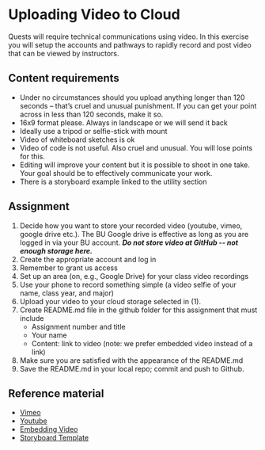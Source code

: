 # Uploading Video to Cloud

Quests will require technical communications using video. In this
exercise you will setup the accounts and pathways to rapidly record
and post video that can be viewed by instructors.

## Content requirements

- Under no circumstances should you upload anything longer than 120 seconds – that’s cruel and unusual punishment. 
If you can get your point across in less than 120 seconds, make it so.
- 16x9 format please. Always in landscape or we will send it back
- Ideally use a tripod or selfie-stick with mount
- Video of whiteboard sketches is ok
- Video of code is not useful. Also cruel and unusual. You will lose points for this.
- Editing will improve your content but it is possible to shoot in one take. Your goal should be to effectively communicate your work. 
- There is a storyboard example linked to the utility section 

## Assignment

1. Decide how you want to store your recorded video (youtube, vimeo,
google drive etc.). The BU Google drive is effective as long as you
are logged in via your BU account. ***Do not
store video at GitHub -- not enough storage here.***  
2. Create the appropriate account and log in  
3. Remember to grant us access 
4. Set up an area (on, e.g., Google Drive) for your class video recordings 
5. Use your phone to record something
simple (a video selfie of your name, class year, and major) 
6. Upload your video to your cloud
storage selected in (1).  
7. Create README.md file in the github folder for this assignment that must include 
   	  - Assignment number and title 
	  - Your name 
	  - Content: link to video (note: we prefer embedded video instead of a link) 
8. Make sure you are satisfied with the appearance of the README.md 
9. Save the README.md in your local repo; commit and push to Github.

## Reference material
- [Vimeo](https://vimeo.com)
- [Youtube](https://www.youtube.com)
- [Embedding Video](/docs/design-patterns/docs/dp-embed-video.md)
- [Storyboard Template](/docs/utilities/docs/storyboard1.pptx)
